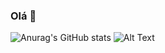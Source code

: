 ### Olá 👋

![Anurag's GitHub stats](https://github-readme-stats.vercel.app/api?username=jvaraujos&show_icons=true&theme=merko&count_private=true)
![Alt Text](https://raw.githubusercontent.com/abhisheknaiidu/abhisheknaiidu/master/code.gif)

<!--
**jvaraujos/jvaraujos** is a ✨ _special_ ✨ repository because its `README.md` (this file) appears on your GitHub profile.

Here are some ideas to get you started:

- 🔭 I’m currently working on ...
- 🌱 I’m currently learning ...
- 👯 I’m looking to collaborate on ...
- 🤔 I’m looking for help with ...
- 💬 Ask me about ...
- 📫 How to reach me: ...
- 😄 Pronouns: ...
- ⚡ Fun fact: ...
-->
